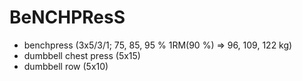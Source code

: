 # BeNCHPResS
* benchpress (3x5/3/1; 75, 85, 95 % 1RM(90 %) => 96, 109, 122 kg)
* dumbbell chest press (5x15)
* dumbbell row (5x10)
